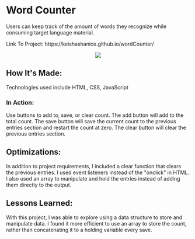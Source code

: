 <h1>Word Counter</h1>

<p>Users can keep track of the amount of words they recognize while consuming target language material.</p>
<p>Link To Project: https://keishashanice.github.io/wordCounter/</p>

<div id="header" align="center">
  <img src="https://media.giphy.com/media/IjAos9vgrtj1puHzch/giphy.gif" />
  
</div>

<h2>How It's Made:</h2>
<p>Technologies used include HTML, CSS, JavaScript</p>

<h3>In Action:</h3>
<p>Use buttons to add to, save, or clear count. The add button will add to the total count. The save button will save the current count to the previous entries section and restart the count at zero. The clear button will clear the previous entries section.  </p>

<h2>Optimizations:</h2>
<p>In addition to project requirements, I included a clear function that clears the previous entries. I used event listeners instead of the "onclick" in HTML. I also used an array to manipulate and hold the entries instead of adding them directly to the output.</p>

<h2>Lessons Learned:</h2>
<p>With this project, I was able to explore using a data structure to store and manipulate data. I found it more efficient to use an array to store the count, rather than concatenating it to a holding variable every save.</p>
